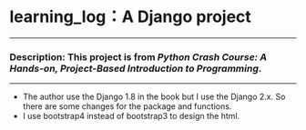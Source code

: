 # learning_log：A Django project
---
### Description: This project is from *Python Crash Course: A Hands-on, Project-Based Introduction to Programming*.
---
* The author use the Django 1.8 in the book but I use the Django 2.x. So there are some changes for the package and functions.
* I use bootstrap4 instead of bootstrap3 to design the html.

